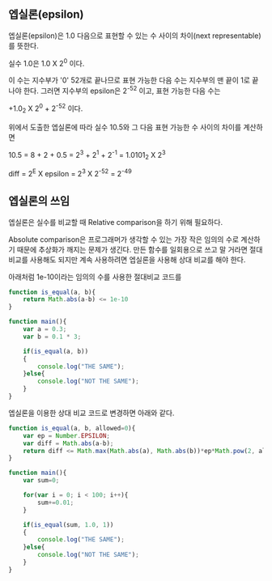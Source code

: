 ## 엡실론(epsilon)

엡실론(epsilon)은 1.0 다음으로 표현할 수 있는 수 사이의 차이(next representable)를 뜻한다.



실수 1.0은 1.0 X 2<sup>0</sup> 이다.

이 수는 지수부가 '0' 52개로 끝나므로 표현 가능한 다음 수는 지수부의 맨 끝이 1로 끝나야 한다. 그러면 지수부의 epsilon은 2<sup>-52</sup> 이고, 표현 가능한 다음 수는

+1.0<sub>2</sub> X 2<sup>0</sup> + 2<sup>-52</sup> 이다.



위에서 도출한 엡실론에 따라 실수 10.5와 그 다음 표현 가능한 수 사이의 차이를 계산하면

10.5 = 8 + 2 + 0.5 = 2<sup>3</sup> + 2<sup>1</sup> + 2<sup>-1</sup> = 1.0101<sub>2</sub> X 2<sup>3</sup>



diff = 2<sup>E</sup> X epsilon
     = 2<sup>3</sup> X 2<sup>-52</sup>
     = 2<sup>-49</sup>





## 엡실론의 쓰임

엡실론은 실수를 비교할 때 Relative comparison을 하기 위해 필요하다.

Absolute comparison은 프로그래머가 생각할 수 있는 가장 작은 임의의 수로 계산하기 때문에 추상화가 깨지는 문제가 생긴다. 만든 함수를 일회용으로 쓰고 말 거라면 절대 비교를 사용해도 되지만 계속 사용하려면 엡실론을 사용해 상대 비교를 해야 한다.



아래처럼 1e-10이라는 임의의 수를 사용한 절대비교 코드를

```javascript
function is_equal(a, b){
    return Math.abs(a-b) <= 1e-10
}

function main(){
    var a = 0.3;
    var b = 0.1 * 3;

    if(is_equal(a, b))
    {
        console.log("THE SAME");
    }else{
        console.log("NOT THE SAME");
    }
}
```



엡실론을 이용한 상대 비교 코드로 변경하면 아래와 같다.

```javascript
function is_equal(a, b, allowed=0){
    var ep = Number.EPSILON;
    var diff = Math.abs(a-b);
    return diff <= Math.max(Math.abs(a), Math.abs(b))*ep*Math.pow(2, allowed);
}

function main(){
    var sum=0;

    for(var i = 0; i < 100; i++){
        sum+=0.01;
    }

    if(is_equal(sum, 1.0, 1))
    {
        console.log("THE SAME");
    }else{
        console.log("NOT THE SAME");
    }
}
```


